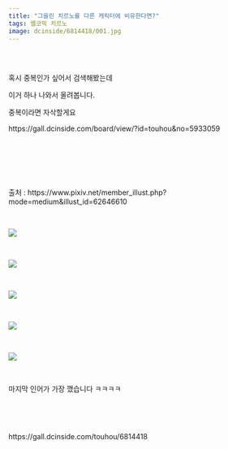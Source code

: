 ```yaml
---
title: "그을린 치르노를 다른 캐릭터에 비유한다면?"
tags: 웹코믹 치르노
image: dcinside/6814418/001.jpg
---
```

<div class="article">
<div style="overflow:hidden;">
<p><br/></p><p>혹시 중복인가 싶어서 검색해봤는데</p><p>이거 하나 나와서 올려봅니다.</p><p>중복이라면 자삭할게요</p><p>https://gall.dcinside.com/board/view/?id=touhou&amp;no=5933059<br/></p><p><br/></p><p><br/></p><p><br/></p><p>출처 : https://www.pixiv.net/member_illust.php?mode=medium&amp;illust_id=62646610</p><p><br/></p><p style="text-align: left;"><img src="{{ site.nasurl }}/dcinside/6814418/001.jpg"/></p><p><br/></p><p style="text-align: left;"><img src="{{ site.nasurl }}/dcinside/6814418/002.jpg"/></p><p><br/></p><p style="text-align: left;"><img src="{{ site.nasurl }}/dcinside/6814418/003.jpg"/></p><p><br/></p><p style="text-align: left;"><img src="{{ site.nasurl }}/dcinside/6814418/004.jpg"/></p><p><br/></p><p style="text-align: left;"><img src="{{ site.nasurl }}/dcinside/6814418/005.jpg"/></p><p style="text-align: left;"><br/></p><p style="text-align: left;">마지막 인어가 가장 깼습니다 ㅋㅋㅋㅋ</p><p><br/></p> </div></div>
<br/>
<p id="refer">https://gall.dcinside.com/touhou/6814418</p>
<br/>
